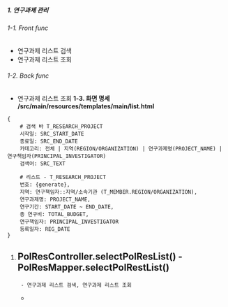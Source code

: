 ##### 1. 연구과제 관리
###### 1-1. Front func
- 연구과제 리스트 검색
- 연구과제 리스트 조회
###### 1-2.  Back func
- 연구과제 리스트 조회
**1-3. 화면 명세**
**/src/main/resources/templates/main/list.html**
```
{
	# 검색 바 T_RESEARCH_PROJECT
	시작일: SRC_START_DATE
	종료일: SRC_END_DATE
	카테고리: 전체 | 지역(REGION/ORGANIZATION) | 연구과제명(PROJECT_NAME) | 연구책임자(PRINCIPAL_INVESTIGATOR)
	검색어: SRC_TEXT

	# 리스트 - T_RESEARCH_PROJECT
	번호: {generate},
	지역: 연구책임자::지역/소속기관 (T_MEMBER.REGION/ORGANIZATION),
	연구과제명: PROJECT_NAME,
	연구기간: START_DATE ~ END_DATE,
	총 연구비: TOTAL_BUDGET,
	연구책임자: PRINCIPAL_INVESTIGATOR
	등록일자: REG_DATE
}
```


1. PolResController.selectPolResList() - PolResMapper.selectPolRestList()
	- 
		- 연구과제 리스트 검색, 연구과제 리스트 조회
	- 

